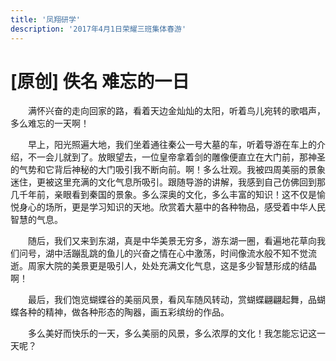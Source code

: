 ```yaml
---
title: '凤翔研学'
description: '2017年4月1日荣耀三班集体春游'
---
```


# [原创] 佚名 难忘的一日

　　满怀兴奋的走向回家的路，看着天边金灿灿的太阳，听着鸟儿宛转的歌唱声，多么难忘的一天啊！

　　早上，阳光照遍大地，我们坐着通往秦公一号大墓的车，听着导游在车上的介绍，不一会儿就到了。放眼望去，一位皇帝拿着剑的雕像便直立在大门前，那神圣的气势和它背后神秘的大门吸引我不断向前。啊！多么壮观。我被四周美丽的景象迷住，更被这里充满的文化气息所吸引。跟随导游的讲解，我感到自己仿佛回到那几千年前，亲眼看到秦国的景象。多么深奥的文化，多么丰富的知识！这不仅是愉悦身心的场所，更是学习知识的天地。欣赏着大墓中的各种物品，感受着中华人民智慧的气息。

　　随后，我们又来到东湖，真是中华美景无穷多，游东湖一圈，看遍地花草向我们问号，湖中活蹦乱跳的鱼儿的兴奋之情在心中激荡，时间像流水般不知不觉流逝。周家大院的美景更是吸引人，处处充满文化气息，这是多少智慧形成的结晶啊！

　　最后，我们饱览蝴蝶谷的美丽风景，看风车随风转动，赏蝴蝶翩翩起舞，品蝴蝶各种的精神，做各种形态的陶器，画五彩缤纷的作品。

　　多么美好而快乐的一天，多么美丽的风景，多么浓厚的文化！我怎能忘记这一天呢？